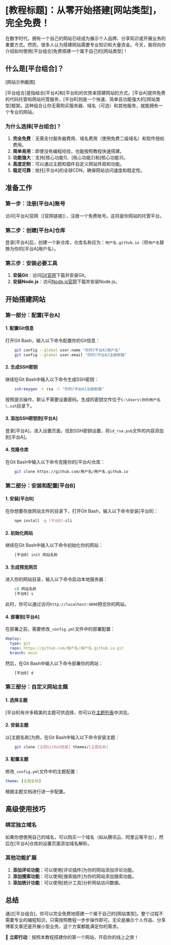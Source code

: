 # [教程标题]：从零开始搭建[网站类型]，完全免费！

在数字时代，拥有一个自己的网站已经成为展示个人品牌、分享知识或开展业务的重要方式。然而，很多人认为搭建网站需要专业知识和大量资金。今天，我将向你介绍如何使用[平台组合]免费搭建一个属于自己的[网站类型]！

## 什么是[平台组合]？

[网站示例截图]

[平台组合]是指结合[平台A]和[平台B]的优势来搭建网站的方式。[平台A]提供免费的代码托管和网站托管服务，[平台B]则是一个快速、简单且功能强大的[网站类型]框架。这种组合让你无需购买服务器、域名（可选）和其他服务，就能拥有一个专业的网站。

### 为什么选择[平台组合]？

1. **完全免费**：无需支付服务器费用、域名费用（使用免费二级域名）和软件授权费用。
2. **简单易用**：即使没有编程经验，也能按照教程快速搭建。
3. **功能强大**：支持[核心功能1]、[核心功能2]和[核心功能3]。
4. **高度定制**：可以通过主题和插件自定义网站外观和功能。
5. **稳定可靠**：依托[平台A]的全球CDN，确保网站访问速度和稳定性。

## 准备工作

### 第一步：注册[平台A]账号

访问[平台A]官网（[官网链接]），注册一个免费账号。这将是你网站的托管平台。

### 第二步：创建[平台A]仓库

登录[平台A]后，创建一个新仓库，仓库名称应为：`用户名.github.io`（将`用户名`替换为你的[平台A]用户名）。

### 第三步：安装必要工具

1. **安装Git**：访问[Git官网](https://git-scm.com/)下载并安装Git。
2. **安装Node.js**：访问[Node.js官网](https://nodejs.org/)下载并安装Node.js。

## 开始搭建网站

### 第一部分：配置[平台A]

#### 1. 配置Git信息

打开Git Bash，输入以下命令配置你的Git信息：

```bash
    git config --global user.name "你的[平台A]用户名"
    git config --global user.email "你的[平台A]注册邮箱"
```

#### 2. 生成SSH密钥

继续在Git Bash中输入以下命令生成SSH密钥：

```bash
    ssh-keygen -t rsa -C "你的[平台A]注册邮箱"
```

按照提示操作，默认不需要设置密码。生成的密钥文件位于`C:\Users\你的用户名\.ssh`目录下。

#### 3. 添加SSH密钥到[平台A]

登录[平台A]，进入设置页面，找到SSH密钥设置，将`id_rsa.pub`文件的内容添加到[平台A]。

#### 4. 克隆仓库

在Git Bash中输入以下命令克隆你的[平台A]仓库：

```bash
    git clone https://github.com/用户名/用户名.github.io
```

### 第二部分：安装和配置[平台B]

#### 1. 安装[平台B]

在你想要存放网站文件的目录下，打开Git Bash，输入以下命令安装[平台B]：

```bash
    npm install -g [平台B]-cli
```

#### 2. 初始化网站

继续在Git Bash中输入以下命令初始化你的网站：

```bash
    [平台B] init 网站名称
```

#### 3. 生成预览网页

进入你的网站目录，输入以下命令启动本地服务器：

```bash
    cd 网站名称
    [平台B] s
```

此时，你可以通过访问`http://localhost:4000`预览你的网站。

#### 4. 部署到[平台A]

在部署之前，需要修改`_config.yml`文件中的部署配置：

```yaml
deploy:
  type: git
  repo: https://github.com/用户名/用户名.github.io.git
  branch: main
```

然后，在Git Bash中输入以下命令部署你的网站：

```bash
    [平台B] d
```

### 第三部分：自定义网站主题

#### 1. 选择主题

[平台B]有许多精美的主题可供选择，你可以在[主题列表](主题列表链接)中浏览。

#### 2. 安装主题

以[主题名称]为例，在Git Bash中输入以下命令安装主题：

```bash
    git clone [主题GitHub链接] themes/[主题名称]
```

#### 3. 配置主题

修改`_config.yml`文件中的主题配置：

```yaml
theme: [主题名称]
```

根据主题文档进行进一步配置。

## 高级使用技巧

### 绑定独立域名

如果你想使用自己的域名，可以购买一个域名（如从腾讯云、阿里云等平台），然后在[平台A]仓库的设置页面添加域名解析。

### 其他功能扩展

1. **添加评论功能**：可以使用[评论插件]为你的网站添加评论功能。
2. **添加搜索功能**：可以使用[搜索插件]为你的网站添加搜索功能。
3. **添加统计功能**：可以使用[统计工具]分析网站访问数据。

## 总结

通过[平台组合]，你可以完全免费地搭建一个属于自己的[网站类型]。整个过程不需要专业的编程知识，只需按照教程一步步操作即可。无论是展示个人作品、分享博客文章还是开展小型业务，这个方案都能满足你的需求。

🚀 **立即行动**：按照本教程搭建你的第一个网站，开启你的线上之旅！